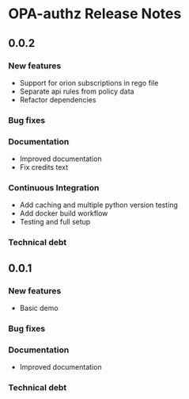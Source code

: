 # OPA-authz Release Notes

## 0.0.2

### New features

- Support for orion subscriptions in rego file
- Separate api rules from policy data
- Refactor dependencies

### Bug fixes

### Documentation

- Improved documentation
- Fix credits text

### Continuous Integration

- Add caching and multiple python version testing
- Add docker build workflow
- Testing and full setup

### Technical debt

## 0.0.1

### New features

- Basic demo

### Bug fixes

### Documentation

- Improved documentation

### Technical debt

